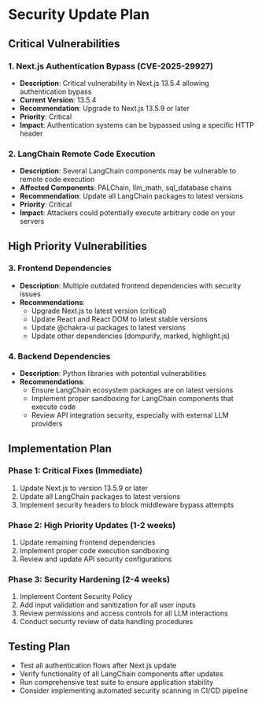 # Security Update Plan

## Critical Vulnerabilities

### 1. Next.js Authentication Bypass (CVE-2025-29927)
- **Description**: Critical vulnerability in Next.js 13.5.4 allowing authentication bypass
- **Current Version**: 13.5.4
- **Recommendation**: Upgrade to Next.js 13.5.9 or later
- **Priority**: Critical
- **Impact**: Authentication systems can be bypassed using a specific HTTP header

### 2. LangChain Remote Code Execution
- **Description**: Several LangChain components may be vulnerable to remote code execution
- **Affected Components**: PALChain, llm_math, sql_database chains
- **Recommendation**: Update all LangChain packages to latest versions
- **Priority**: Critical
- **Impact**: Attackers could potentially execute arbitrary code on your servers

## High Priority Vulnerabilities

### 3. Frontend Dependencies
- **Description**: Multiple outdated frontend dependencies with security issues
- **Recommendations**:
  - Upgrade Next.js to latest version (critical)
  - Update React and React DOM to latest stable versions
  - Update @chakra-ui packages to latest versions
  - Update other dependencies (dompurify, marked, highlight.js)

### 4. Backend Dependencies
- **Description**: Python libraries with potential vulnerabilities
- **Recommendations**:
  - Ensure LangChain ecosystem packages are on latest versions
  - Implement proper sandboxing for LangChain components that execute code
  - Review API integration security, especially with external LLM providers

## Implementation Plan

### Phase 1: Critical Fixes (Immediate)
1. Update Next.js to version 13.5.9 or later
2. Update all LangChain packages to latest versions
3. Implement security headers to block middleware bypass attempts

### Phase 2: High Priority Updates (1-2 weeks)
1. Update remaining frontend dependencies
2. Implement proper code execution sandboxing
3. Review and update API security configurations

### Phase 3: Security Hardening (2-4 weeks)
1. Implement Content Security Policy
2. Add input validation and sanitization for all user inputs
3. Review permissions and access controls for all LLM interactions
4. Conduct security review of data handling procedures

## Testing Plan
- Test all authentication flows after Next.js update
- Verify functionality of all LangChain components after updates
- Run comprehensive test suite to ensure application stability
- Consider implementing automated security scanning in CI/CD pipeline